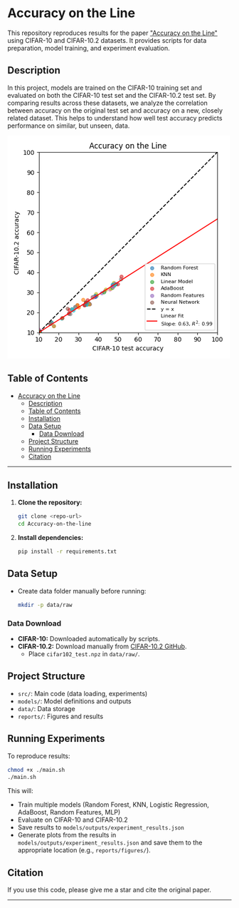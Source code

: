 # Accuracy on the Line

This repository reproduces results for the paper ["Accuracy on the Line"](https://proceedings.mlr.press/v139/miller21b/miller21b.pdf) using CIFAR-10 and CIFAR-10.2 datasets. It provides scripts for data preparation, model training, and experiment evaluation.

## Description
In this project, models are trained on the CIFAR-10 training set and evaluated on both the CIFAR-10 test set and the CIFAR-10.2 test set. By comparing results across these datasets, we analyze the correlation between accuracy on the original test set and accuracy on a new, closely related dataset. This helps to understand how well test accuracy predicts performance on similar, but unseen, data.

![Plotting results](./reports/figures/cifar_exp_plot.png)

## Table of Contents
- [Accuracy on the Line](#accuracy-on-the-line)
  - [Description](#description)
  - [Table of Contents](#table-of-contents)
  - [Installation](#installation)
  - [Data Setup](#data-setup)
    - [Data Download](#data-download)
  - [Project Structure](#project-structure)
  - [Running Experiments](#running-experiments)
  - [Citation](#citation)

---

## Installation

1. **Clone the repository:**
   ```bash
   git clone <repo-url>
   cd Accuracy-on-the-line
   ```

2. **Install dependencies:**
   ```bash
   pip install -r requirements.txt
   ```

## Data Setup

- Create data folder manually before running:
  ```bash
  mkdir -p data/raw
  ```
### Data Download

- **CIFAR-10:** Downloaded automatically by scripts.
- **CIFAR-10.2:** Download manually from [CIFAR-10.2 GitHub](https://github.com/modestyachts/cifar-10.2).
  - Place `cifar102_test.npz` in `data/raw/`.


## Project Structure

- `src/`: Main code (data loading, experiments)
- `models/`: Model definitions and outputs
- `data/`: Data storage
- `reports/`: Figures and results

## Running Experiments

To reproduce results:

```bash
chmod +x ./main.sh
./main.sh
```

This will:
- Train multiple models (Random Forest, KNN, Logistic Regression, AdaBoost, Random Features, MLP)
- Evaluate on CIFAR-10 and CIFAR-10.2
- Save results to `models/outputs/experiment_results.json`
- Generate plots from the results in `models/outputs/experiment_results.json` and save them to the appropriate location (e.g., `reports/figures/`).

## Citation

If you use this code, please give me a star and cite the original paper.

---